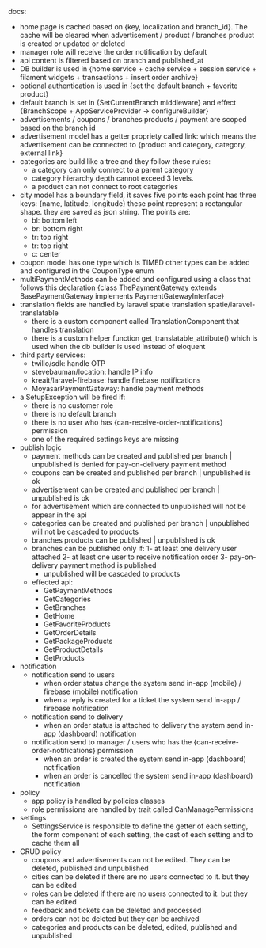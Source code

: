 docs:

- home page is cached based on {key, localization and branch_id}. The cache will be cleared when advertisement / product / branches product is created or updated or deleted
- manager role will receive the order notification by default
- api content is filtered based on branch and published_at
- DB builder is used in {home service + cache service + session service + filament widgets + transactions + insert order archive}
- optional authentication is used in {set the default branch + favorite product}
- default branch is set in {SetCurrentBranch middleware} and effect {BranchScope + AppServiceProvider -> configureBuilder}
- advertisements / coupons / branches products / payment are scoped based on the branch id
- advertisement model has a getter propriety called link: which means the advertisement can be connected to {product and category, category, external link}
- categories are build like a tree and they follow these rules:
    - a category can only connect to a parent category
    - category hierarchy depth cannot exceed 3 levels.
    - a product can not connect to root categories
- city model has a boundary field, it saves five points each point has three keys: {name, latitude, longitude} these point represent a rectangular shape. they are saved as json string. The points are:
    - bl: bottom left
    - br: bottom right
    - tr: top right
    - tr: top right
    - c: center
- coupon model has one type which is TIMED other types can be added and configured in the CouponType enum
- multiPaymentMethods can be added and configured using a class that follows this declaration {class ThePaymentGateway extends BasePaymentGateway implements PaymentGatewayInterface}
- translation fields are handled by laravel spatie translation spatie/laravel-translatable
    - there is a custom component called TranslationComponent that handles translation 
    - there is a custom helper function get_translatable_attribute() which is used when the db builder is used instead of eloquent
- third party services:
    - twilio/sdk: handle OTP
    - stevebauman/location: handle IP info
    - kreait/laravel-firebase: handle firebase notifications
    - MoyasarPaymentGateway: handle payment methods
- a SetupException will be fired if:
    - there is no customer role
    - there is no default branch
    - there is no user who has {can-receive-order-notifications} permission
    - one of the required settings keys are missing
- publish logic
    - payment methods can be created and published per branch | unpublished is denied for pay-on-delivery payment method
    - coupons can be created and published per branch | unpublished is ok
    - advertisement can be created and published per branch | unpublished is ok
    - for advertisement which are connected to unpublished will not be appear in the api
    - categories can be created and published per branch | unpublished will not be cascaded to products
    - branches products can be published | unpublished is ok
    - branches can be published only if:
        1- at least one delivery user attached
        2- at least one user to receive notification order
        3- pay-on-delivery payment method is published
        - unpublished will be cascaded to products
    - effected api:
        - GetPaymentMethods
        - GetCategories
        - GetBranches
        - GetHome
        - GetFavoriteProducts
        - GetOrderDetails
        - GetPackageProducts
        - GetProductDetails
        - GetProducts
- notification
    - notification send to users
        - when order status change the system send in-app (mobile) / firebase (mobile) notification
        - when a reply is created for a ticket the system send in-app / firebase notification
    - notification send to delivery
        - when an order status is attached to delivery the system send in-app (dashboard) notification
    - notification send to manager / users who has the {can-receive-order-notifications} permission
        - when an order is created the system send in-app (dashboard) notification
        - when an order is cancelled the system send in-app (dashboard) notification
- policy
    - app policy is handled by policies classes
    - role permissions are handled by trait called CanManagePermissions
- settings 
    - SettingsService is responsible to define the getter of each setting, the form component of each setting, the cast of each setting and to cache them all
- CRUD policy
    - coupons and advertisements can not be edited. They can be deleted, published and unpublished
    - cities can be deleted if there are no users connected to it. but they can be edited
    - roles can be deleted if there are no users connected to it. but they can be edited 
    - feedback and tickets can be deleted and processed
    - orders can not be deleted but they can be archived
    - categories and products can be deleted, edited, published and unpublished